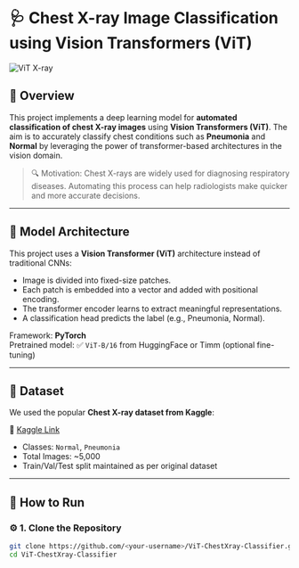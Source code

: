 # 🩺 Chest X-ray Image Classification using Vision Transformers (ViT)

![ViT X-ray](https://user-images.githubusercontent.com/your-image.png) <!-- Optional visual -->

## 📌 Overview

This project implements a deep learning model for **automated classification of chest X-ray images** using **Vision Transformers (ViT)**. The aim is to accurately classify chest conditions such as **Pneumonia** and **Normal** by leveraging the power of transformer-based architectures in the vision domain.

> 🔍 Motivation: Chest X-rays are widely used for diagnosing respiratory diseases. Automating this process can help radiologists make quicker and more accurate decisions.

---

## 🧠 Model Architecture

This project uses a **Vision Transformer (ViT)** architecture instead of traditional CNNs:

- Image is divided into fixed-size patches.
- Each patch is embedded into a vector and added with positional encoding.
- The transformer encoder learns to extract meaningful representations.
- A classification head predicts the label (e.g., Pneumonia, Normal).

Framework: **PyTorch**  
Pretrained model: ✅ `ViT-B/16` from HuggingFace or Timm (optional fine-tuning)

---

## 📁 Dataset

We used the popular **Chest X-ray dataset from Kaggle**:

📎 [Kaggle Link](https://www.kaggle.com/paultimothymooney/chest-xray-pneumonia)

- Classes: `Normal`, `Pneumonia`
- Total Images: ~5,000
- Train/Val/Test split maintained as per original dataset

---

## 🚀 How to Run

### ⚙️ 1. Clone the Repository

```bash
git clone https://github.com/<your-username>/ViT-ChestXray-Classifier.git
cd ViT-ChestXray-Classifier
